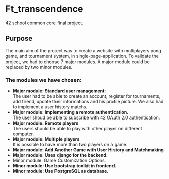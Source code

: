 # Ft_transcendence
42 school common core final project.
## Purpose
The main aim of the project was to create a website with mutliplayers pong game, and tournament system, in single-page-application. 
To validate the project, we had to choose 7 major modules. A major module could be replaced by two minor modules.
### The modules we have chosen:
- <strong>Major module: Standard user management:<br></strong>
  The user had to be able to create an account, register for tournaments, add friend, update their informations and his profile picture. We also had to implement a user history matchs.<br>
- <strong>Major module: Implementing a remote authentication.<br></strong>
  The user shoud be able to subscribe with 42 OAuth 2.0 authentication.
- <strong>Major module: Remote players<br></strong>
  The users should be able to play with other player on different computer.
- <strong>Major module: Multiple players</strong><br>
  It is possible to have more than two players on a game.
- <strong>Major module: Add Another Game with User History and Matchmaking</strong>
- <strong>Major module: Uses django for the backend.<br></strong>
- Minor module: Game Customization Options.
- <strong>Minor module: Use bootstrap toolkit in frontend.<br></strong>
- <strong>Minor module: Use PostgreSQL as database.<br></strong>


